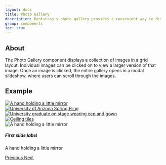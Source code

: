 ```yaml
---
layout: docs
title: Photo Gallery
description: Bootstrap's photo gallery provides a convenient way to display a colletion of images.
group: components
toc: true
---
```


## About

The Photo Gallery component displays a collection of images in a grid layout. Individual images can be clicked on to view a larger version of that image. Once an image is clicked, the entire gallery opens in a modal slideshow, where users can scroll through the images. 

## Example

<div class="bd-example">
	<div class="container">
		<div class="row">
			<div class="col-xs-6 col-sm-6 col-md-4 col-lg-3 px-min" data-toggle="modal" data-target="#myGalleryModal">
				<a href="#myGallery" data-slide-to="0">
		            <picture class="card-img img-responsive">
		             	<source srcset="../../dist/css/img/photo-gallery-demo/gallery-img-1-thumb.jpg 1x">
		              	<img class="photo-gallery-grid-img" src="../../dist/css/img/photo-gallery-demo/gallery-img-1.jpg" alt="A hand holding a little mirror" title="">
		        	</picture>
		        </a>
			</div>
			<div class="col-xs-6 col-sm-6 col-md-4 col-lg-3 px-min" data-toggle="modal" data-target="#myGalleryModal">
				<a href="#myGallery" data-slide-to="0">
		            <picture class="card-img img-responsive">
		             	<source srcset="../../dist/css/img/photo-gallery-demo/gallery-img-2-thumb.jpg 1x">
		              	<img class="photo-gallery-grid-img" src="../../dist/css/img/photo-gallery-demo/gallery-img-2.jpg" alt="University of Arizona Spring Fling" title="">
		        	</picture>
		        </a>
			</div>
			<div class="col-xs-6 col-sm-6 col-md-4 col-lg-3 px-min" data-toggle="modal" data-target="#myGalleryModal">
				<a href="#myGallery" data-slide-to="0">
		            <picture class="card-img img-responsive">
		             	<source srcset="../../dist/css/img/photo-gallery-demo/gallery-img-3-thumb.jpg 1x">
		              	<img class="photo-gallery-grid-img" src="../../dist/css/img/photo-gallery-demo/gallery-img-3.jpg" alt="University graduate on stage wearing cap and gown" title="">
		        	</picture>
		        </a>
			</div>
			<div class="col-xs-6 col-sm-6 col-md-4 col-lg-3 px-min" data-toggle="modal" data-target="#myGalleryModal">
				<a href="#myGallery" data-slide-to="0">
		            <picture class="card-img img-responsive">
		             	<source srcset="../../dist/css/img/photo-gallery-demo/gallery-img-4-thumb.jpg 1x">
		              	<img class="photo-gallery-grid-img" src="../../dist/css/img/photo-gallery-demo/gallery-img-4.jpg" alt="Ceiling tiles" title="">
		        	</picture>
		        </a>
			</div>
		</div>
		<div id="myGalleryModal" class="modal bg-dark" tabindex="-1" role="dialog" aria-labelledby="myGalleryModalLabel">
			<div id="myGallery" class="carousel slide" data-ride="carousel">
				<div class="carousel-inner">
					<div class="carousel-item active">
						<img src="../../dist/css/img/photo-gallery-demo/gallery-img-1.jpg" class="d-block w-100" alt="A hand holding a little mirror">
						<div class="carousel-caption d-none d-md-block">
				        	<h5 class="text-sky">First slide label</h5>
				        	<p>A hand holding a little mirror</p>
				        </div>
					</div>
				</div>
				<a class="carousel-control-prev" href="#myGallery" role="button" data-slide="prev">
				    <span class="carousel-control-prev-icon" aria-hidden="true"></span>
				    <span class="sr-only">Previous</span>
				</a>
				<a class="carousel-control-next" href="#myGallery" role="button" data-slide="next">
					<span class="carousel-control-next-icon" aria-hidden="true"></span>
				    <span class="sr-only">Next</span>
				</a>
			</div>
		</div>
	</div>
</div>



